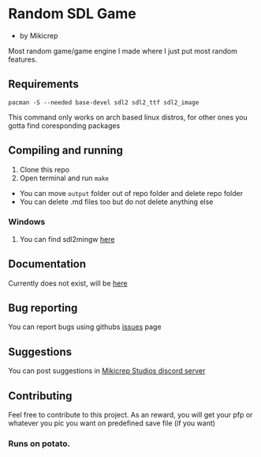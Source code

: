 # Random SDL Game
- by Mikicrep

Most random game/game engine I made where I just put most random features.

## Requirements
```pacman -S --needed base-devel sdl2 sdl2_ttf sdl2_image```

This command only works on arch based linux distros, for other ones you gotta find coresponding packages

## Compiling and running
1. Clone this repo
2. Open terminal and run `make`
- You can move `output` folder out of repo folder and delete repo folder
- You can delete .md files too but do not delete anything else
### Windows
1. You can find sdl2mingw [here](https://drive.google.com/drive/folders/1uVe7oKMzCTTUeMJuHL7vqK0O2FK_pIPs?usp=drive_link)

## Documentation
Currently does not exist, will be [here](https://github.com/Mikicrepstudios/Random-SDL-Game/tree/docs)

## Bug reporting
You can report bugs using githubs [issues](https://github.com/Mikicrepstudios/Random-SDL-Game/issues) page

## Suggestions
You can post suggestions in [Mikicrep Studios discord server](https://discord.gg/DdaGyeWp9U)

## Contributing
Feel free to contribute to this project. As an reward, you will get your pfp or whatever you pic you want on predefined save file (if you want)

### Runs on potato.

